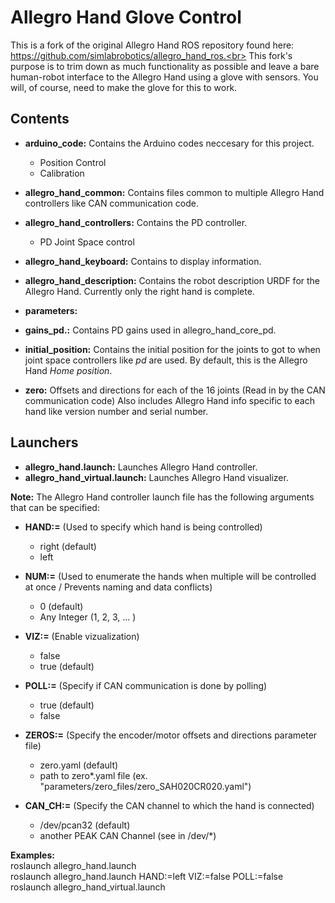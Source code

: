 Allegro Hand Glove Control
======================
This is a fork of the original Allegro Hand ROS repository found here: https://github.com/simlabrobotics/allegro_hand_ros.<br>
This fork's purpose is to trim down as much functionality as possible and leave a bare human-robot interface to the Allegro Hand using a glove with sensors. You will, of course, need to make the glove for this to work.

Contents
--------
* **arduino_code:** Contains the Arduino codes neccesary for this project.
    * Position Control
    * Calibration

* **allegro_hand_common:** Contains files common to multiple Allegro Hand controllers like CAN communication code.

* **allegro_hand_controllers:** Contains the PD controller.
    * PD Joint Space control

* **allegro_hand_keyboard:** Contains to display information.

* **allegro_hand_description:** Contains the robot description URDF for the Allegro Hand. Currently only the right hand is complete.
 
* **parameters:**
 * **gains_pd.:** Contains PD gains used in allegro_hand_core_pd.
 * **initial_position:** Contains the initial position for the joints to got to when joint space controllers like *pd* are used. By default, this is the Allegro Hand *Home position*.
 * **zero:** Offsets and directions for each of the 16 joints (Read in by the CAN communication code) Also includes Allegro Hand info specific to each hand like version number and serial number.

Launchers
---------
  * **allegro_hand.launch:** Launches Allegro Hand controller.
  * **allegro_hand_virtual.launch:** Launches Allegro Hand visualizer.
  
**Note:** The Allegro Hand controller launch file has the following arguments that can be specified:
      
  * **HAND:=** (Used to specify which hand is being controlled)
    * right (default)
    * left
    
  * **NUM:=** (Used to enumerate the hands when multiple will be controlled at once / Prevents naming and data conflicts)
    * 0 (default)
    * Any Integer (1, 2, 3, ... )   
      
  * **VIZ:=** (Enable vizualization)
    * false
    * true (default)

  * **POLL:=** (Specify if CAN communication is done by polling)
    * true (default)
    * false
     
  * **ZEROS:=** (Specify the encoder/motor offsets and directions parameter file)
    * zero.yaml (default)
    * path to zero*.yaml file (ex. "parameters/zero_files/zero_SAH020CR020.yaml")
    
  * **CAN_CH:=** (Specify the CAN channel to which the hand is connected)
    * /dev/pcan32 (default)
    * another PEAK CAN Channel (see in /dev/*)

**Examples:**<br>
roslaunch allegro_hand.launch<br>
roslaunch allegro_hand.launch HAND:=left VIZ:=false POLL:=false<br>
roslaunch allegro_hand_virtual.launch
